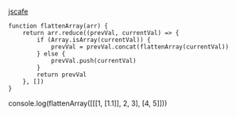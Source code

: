 [jscafe](https://jscafe.dev/index.php/q3-flatten-an-array/)

```
function flattenArray(arr) {
    return arr.reduce((prevVal, currentVal) => {
        if (Array.isArray(currentVal)) {
            prevVal = prevVal.concat(flattenArray(currentVal))
        } else {
            prevVal.push(currentVal)
        }
        return prevVal
    }, [])
}
```
console.log(flattenArray([[[1, [1.1]], 2, 3], [4, 5]]))
